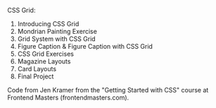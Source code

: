 CSS Grid:

1. Introducing CSS Grid
2. Mondrian Painting Exercise
3. Grid System with CSS Grid
4. Figure Caption & Figure Caption with CSS Grid
5. CSS Grid Exercises
6. Magazine Layouts
7. Card Layouts
8. Final Project

Code from Jen Kramer from the "Getting Started with CSS" course at Frontend Masters (frontendmasters.com).